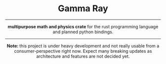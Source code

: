 
 <h1 align="center"> Gamma Ray </h1>


-----

<p align="center">
  <strong> multipurpose math and physics crate </strong> for the rust programming language and planned python bindings.
</p>

-----

<p align="center">
  <strong> Note: </strong> this project is under heavy development and not really usable from a consumer-perspective 
  right now. Expect many breaking updates as architecture and features are not decided yet.
</p>
